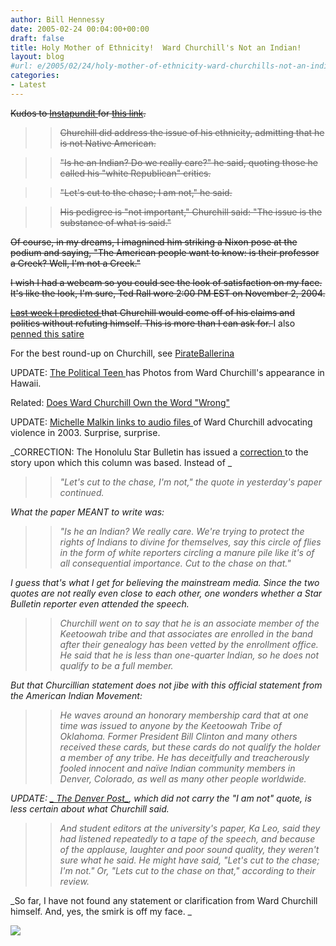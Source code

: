 ```yaml
---
author: Bill Hennessy
date: 2005-02-24 00:04:00+00:00
draft: false
title: Holy Mother of Ethnicity!  Ward Churchill's Not an Indian!
layout: blog
#url: e/2005/02/24/holy-mother-of-ethnicity-ward-churchills-not-an-indian/
categories:
- Latest
---
```


<strike>Kudos to </strike>[<strike>Instapundit </strike>](https://instapundit.com/archives/021354.php)<strike>for </strike>[<strike>this link</strike>](https://starbulletin.com/2005/02/23/news/index2.html)<strike>.</strike>




> 

> 
> > 

>> 
>> <strike>Churchill did address the issue of his ethnicity, admitting that he is not Native American. </strike>

>> 
>> <strike>"Is he an Indian? Do we really care?" he said, quoting those he called his "white Republican" critics. </strike>

>> 
>> <strike>"Let's cut to the chase; I am not," he said. </strike>

>> 
>> <strike>His pedigree is "not important," Churchill said: "The issue is the substance of what is said."</strike>
>> 
>> 
> 
> 




<strike>Of course, in my dreams, I imagnined him striking a Nixon pose at the podium and saying, "The American people want to know: is their professor a Creek? Well, I'm not a Creek." </strike>




<strike>I wish I had a webcam so you could see the look of satisfaction on my face. It's like the look, I'm sure, Ted Rall wore 2:00 PM EST on November 2, 2004. </strike>




[<strike>Last week I predicted </strike>](https://blog.billhennessy.com/blogs/hennessys_view/archive/2005/02/08/1037.aspx)<strike>that Churchill would come off of his claims and politics without refuting himself. This is more than I can ask for. </strike> I also [penned this satire](https://blog.billhennessy.com/blogs/hennessys_view/archive/2005/02/13/1058.aspx)




For the best round-up on Churchill, see [PirateBallerina](https://www.pirateballerina.com/index.php)




UPDATE: [The Political Teen ](https://www.thepoliticalteen.net/archives/2005/02/whos_your_daddy.php)has Photos from Ward Churchill's appearance in Hawaii.




Related: [Does Ward Churchill Own the Word "Wrong"](https://blog.billhennessy.com/blogs/hennessys_view/archive/2005/02/23/1214.aspx)




UPDATE: [Michelle Malkin links to audio files ](https://michellemalkin.com/archives/001588.htm)of Ward Churchill advocating violence in 2003. Surprise, surprise.




_CORRECTION: The Honolulu Star Bulletin has issued a [correction ](https://starbulletin.com/2005/02/23/news/index2.html)to the story upon which this column was based. Instead of _




> 

> 
> > 

>> 
>> _"Let's cut to the chase, I'm not," the quote in yesterday's paper continued._
>> 
>> 
> 
> 




_What the paper MEANT to write was:_




> 

> 
> > 

>> 
>> _"Is he an Indian? We really care. We're trying to protect the rights of Indians to divine for themselves, say this circle of flies in the form of white reporters circling a manure pile like it's of all consequential importance. Cut to the chase on that."_
>> 
>> 
> 
> 




_I guess that's what I get for believing the mainstream media. Since the two quotes are not really even close to each other, one wonders whether a Star Bulletin reporter even attended the speech._




> 

> 
> > 

>> 
>> _Churchill went on to say that he is an associate member of the Keetoowah tribe and that associates are enrolled in the band after their genealogy has been vetted by the enrollment office. He said that he is less than one-quarter Indian, so he does not qualify to be a full member._
>> 
>> 
> 
> 




_But that Churcillian statement does not jibe with this official statement from the American Indian Movement:_




> 

> 
> > 

>> 
>> _He waves around an honorary membership card that at one time was issued to anyone by the Keetoowah Tribe of Oklahoma. Former President Bill Clinton and many others received these cards, but these cards do not qualify the holder a member of any tribe. He has deceitfully and treacherously fooled innocent and naïve Indian community members in Denver, Colorado, as well as many other people worldwide._
>> 
>> 
> 
> 




_UPDATE: _[_ The Denver Post_](https://www.denverpost.com/Stories/0,1413,36~53~2729323,00.html)_, which did not carry the "I am not" quote, is less certain about what Churchill said._




> 

> 
> > 

>> 
>> _And student editors at the university's paper, Ka Leo, said they had listened repeatedly to a tape of the speech, and because of the applause, laughter and poor sound quality, they weren't sure what he said. He might have said, "Let's cut to the chase; I'm not." Or, "Lets cut to the chase on that," according to their review._
>> 
>> 
> 
> 




_So far, I have not found any statement or clarification from Ward Churchill himself. And, yes, the smirk is off my face. _

![](https://blog.billhennessy.com/aggbug.aspx?PostID=1211)

